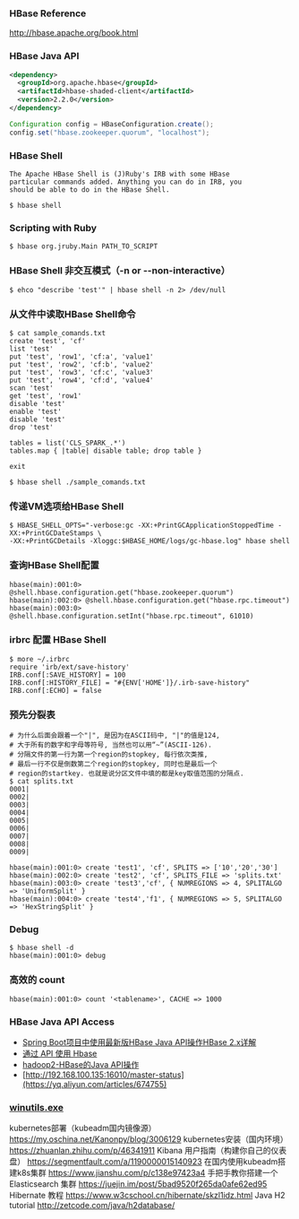 ### HBase Reference
http://hbase.apache.org/book.html

### HBase Java API
```pom.xml
<dependency>
  <groupId>org.apache.hbase</groupId>
  <artifactId>hbase-shaded-client</artifactId>
  <version>2.2.0</version>
</dependency>
```
```java
Configuration config = HBaseConfiguration.create();
config.set("hbase.zookeeper.quorum", "localhost"); 
```

### HBase Shell
    The Apache HBase Shell is (J)Ruby's IRB with some HBase
	particular commands added. Anything you can do in IRB, you
	should be able to do in the HBase Shell.
```shell
$ hbase shell
```


### Scripting with Ruby
```shell
$ hbase org.jruby.Main PATH_TO_SCRIPT
```

### HBase Shell 非交互模式（-n or --non-interactive）
```shell
$ ehco "describe 'test'" | hbase shell -n 2> /dev/null
```

### 从文件中读取HBase Shell命令
```shell
$ cat sample_comands.txt                                                                                                                   
create 'test', 'cf'
list 'test'
put 'test', 'row1', 'cf:a', 'value1'
put 'test', 'row2', 'cf:b', 'value2'
put 'test', 'row3', 'cf:c', 'value3'
put 'test', 'row4', 'cf:d', 'value4'
scan 'test'
get 'test', 'row1'
disable 'test'
enable 'test'
disable 'test'
drop 'test'

tables = list('CLS_SPARK_.*')
tables.map { |table| disable table; drop table }

exit

$ hbase shell ./sample_comands.txt
```

### 传递VM选项给HBase Shell
```shell
$ HBASE_SHELL_OPTS="-verbose:gc -XX:+PrintGCApplicationStoppedTime -XX:+PrintGCDateStamps \
-XX:+PrintGCDetails -Xloggc:$HBASE_HOME/logs/gc-hbase.log" hbase shell
```

### 查询HBase Shell配置
```shell
hbase(main):001:0> @shell.hbase.configuration.get("hbase.zookeeper.quorum")
hbase(main):002:0> @shell.hbase.configuration.get("hbase.rpc.timeout")
hbase(main):003:0> @shell.hbase.configuration.setInt("hbase.rpc.timeout", 61010)
```

### irbrc 配置 HBase Shell
```
$ more ~/.irbrc
require 'irb/ext/save-history'
IRB.conf[:SAVE_HISTORY] = 100
IRB.conf[:HISTORY_FILE] = "#{ENV['HOME']}/.irb-save-history"
IRB.conf[:ECHO] = false
```

### 预先分裂表
```shell
# 为什么后面会跟着一个"|", 是因为在ASCII码中, "|"的值是124,
# 大于所有的数字和字母等符号, 当然也可以用“~”(ASCII-126).
# 分隔文件的第一行为第一个region的stopkey, 每行依次类推,
# 最后一行不仅是倒数第二个region的stopkey, 同时也是最后一个
# region的startkey. 也就是说分区文件中填的都是key取值范围的分隔点.
$ cat splits.txt
0001|  
0002|  
0003|  
0004|  
0005|  
0006|  
0007|  
0008|  
0009|

hbase(main):001:0> create 'test1', 'cf', SPLITS => ['10','20','30']
hbase(main):002:0> create 'test2', 'cf', SPLITS_FILE => 'splits.txt'
hbase(main):003:0> create 'test3','cf', { NUMREGIONS => 4, SPLITALGO => 'UniformSplit' }
hbase(main):004:0> create 'test4','f1', { NUMREGIONS => 5, SPLITALGO => 'HexStringSplit' }
```

### Debug
```shell
$ hbase shell -d
hbase(main):001:0> debug
```

### 高效的 count
```shell
hbase(main):001:0> count '<tablename>', CACHE => 1000
```

### HBase Java API Access
* [Spring Boot项目中使用最新版HBase Java API操作HBase 2.x详解](https://www.zifangsky.cn/1286.html)
* [通过 API 使用 Hbase](https://cloud.tencent.com/document/product/589/12310)
* [hadoop2-HBase的Java API操作](https://cloud.tencent.com/developer/article/1370321)
* [http://192.168.100.135:16010/master-status](https://yq.aliyun.com/articles/674755)

### [winutils.exe](https://github.com/steveloughran/winutils)



kubernetes部署（kubeadm国内镜像源）
https://my.oschina.net/Kanonpy/blog/3006129
kubernetes安装（国内环境）
https://zhuanlan.zhihu.com/p/46341911
Kibana 用户指南（构建你自己的仪表盘）
https://segmentfault.com/a/1190000015140923
在国内使用kubeadm搭建k8s集群
https://www.jianshu.com/p/c138e97423a4
手把手教你搭建一个 Elasticsearch 集群
https://juejin.im/post/5bad9520f265da0afe62ed95
Hibernate 教程
https://www.w3cschool.cn/hibernate/skzl1idz.html
Java H2 tutorial
http://zetcode.com/java/h2database/